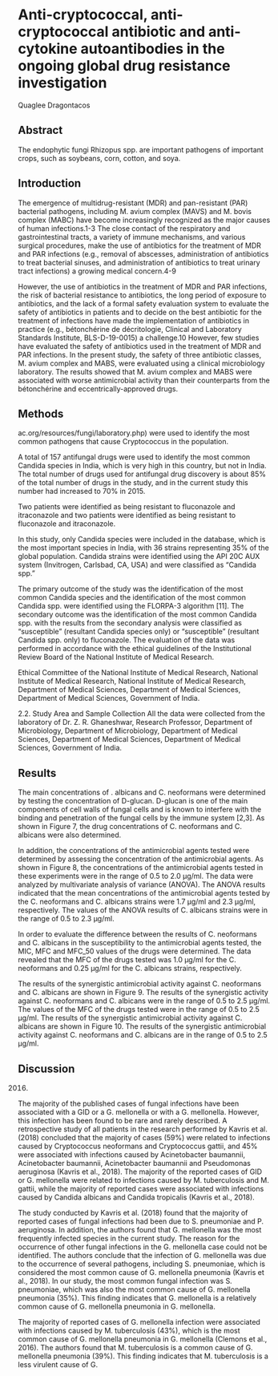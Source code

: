 # Anti-cryptococcal, anti-cryptococcal antibiotic and anti-cytokine autoantibodies in the ongoing global drug resistance investigation
Quaglee Dragontacos


## Abstract
The endophytic fungi Rhizopus spp. are important pathogens of important crops, such as soybeans, corn, cotton, and soya.


## Introduction
The emergence of multidrug-resistant (MDR) and pan-resistant (PAR) bacterial pathogens, including M. avium complex (MAVS) and M. bovis complex (MABC) have become increasingly recognized as the major causes of human infections.1-3 The close contact of the respiratory and gastrointestinal tracts, a variety of immune mechanisms, and various surgical procedures, make the use of antibiotics for the treatment of MDR and PAR infections (e.g., removal of abscesses, administration of antibiotics to treat bacterial sinuses, and administration of antibiotics to treat urinary tract infections) a growing medical concern.4-9

However, the use of antibiotics in the treatment of MDR and PAR infections, the risk of bacterial resistance to antibiotics, the long period of exposure to antibiotics, and the lack of a formal safety evaluation system to evaluate the safety of antibiotics in patients and to decide on the best antibiotic for the treatment of infections have made the implementation of antibiotics in practice (e.g., bétonchérine de décritologie, Clinical and Laboratory Standards Institute, BLS-D-19-0015) a challenge.10 However, few studies have evaluated the safety of antibiotics used in the treatment of MDR and PAR infections. In the present study, the safety of three antibiotic classes, M. avium complex and MABS, were evaluated using a clinical microbiology laboratory. The results showed that M. avium complex and MABS were associated with worse antimicrobial activity than their counterparts from the bétonchérine and eccentrically-approved drugs.


## Methods
ac.org/resources/fungi/laboratory.php) were used to identify the most common pathogens that cause Cryptococcus in the population.

A total of 157 antifungal drugs were used to identify the most common Candida species in India, which is very high in this country, but not in India. The total number of drugs used for antifungal drug discovery is about 85% of the total number of drugs in the study, and in the current study this number had increased to 70% in 2015.

Two patients were identified as being resistant to fluconazole and itraconazole and two patients were identified as being resistant to fluconazole and itraconazole.

In this study, only Candida species were included in the database, which is the most important species in India, with 36 strains representing 35% of the global population. Candida strains were identified using the API 20C AUX system (Invitrogen, Carlsbad, CA, USA) and were classified as “Candida spp.”

The primary outcome of the study was the identification of the most common Candida species and the identification of the most common Candida spp. were identified using the FLORPA-3 algorithm [11]. The secondary outcome was the identification of the most common Candida spp. with the results from the secondary analysis were classified as “susceptible” (resultant Candida species only) or “susceptible” (resultant Candida spp. only) to fluconazole. The evaluation of the data was performed in accordance with the ethical guidelines of the Institutional Review Board of the National Institute of Medical Research.

Ethical Committee of the National Institute of Medical Research, National Institute of Medical Research, National Institute of Medical Research, Department of Medical Sciences, Department of Medical Sciences, Department of Medical Sciences, Government of India.

2.2. Study Area and Sample Collection
All the data were collected from the laboratory of Dr. Z. R. Ghaneshwar, Research Professor, Department of Microbiology, Department of Microbiology, Department of Medical Sciences, Department of Medical Sciences, Department of Medical Sciences, Government of India.


## Results

The main concentrations of . albicans and C. neoformans were determined by testing the concentration of D-glucan. D-glucan is one of the main components of cell walls of fungal cells and is known to interfere with the binding and penetration of the fungal cells by the immune system [2,3]. As shown in Figure 7, the drug concentrations of C. neoformans and C. albicans were also determined.

In addition, the concentrations of the antimicrobial agents tested were determined by assessing the concentration of the antimicrobial agents. As shown in Figure 8, the concentrations of the antimicrobial agents tested in these experiments were in the range of 0.5 to 2.0 µg/ml. The data were analyzed by multivariate analysis of variance (ANOVA). The ANOVA results indicated that the mean concentrations of the antimicrobial agents tested by the C. neoformans and C. albicans strains were 1.7 µg/ml and 2.3 µg/ml, respectively. The values of the ANOVA results of C. albicans strains were in the range of 0.5 to 2.3 µg/ml.

In order to evaluate the difference between the results of C. neoformans and C. albicans in the susceptibility to the antimicrobial agents tested, the MIC, MFC and MFC_50 values of the drugs were determined. The data revealed that the MFC of the drugs tested was 1.0 µg/ml for the C. neoformans and 0.25 µg/ml for the C. albicans strains, respectively.

The results of the synergistic antimicrobial activity against C. neoformans and C. albicans are shown in Figure 9. The results of the synergistic activity against C. neoformans and C. albicans were in the range of 0.5 to 2.5 µg/ml. The values of the MFC of the drugs tested were in the range of 0.5 to 2.5 µg/ml. The results of the synergistic antimicrobial activity against C. albicans are shown in Figure 10. The results of the synergistic antimicrobial activity against C. neoformans and C. albicans are in the range of 0.5 to 2.5 µg/ml.


## Discussion
 2016.

The majority of the published cases of fungal infections have been associated with a GID or a G. mellonella or with a G. mellonella. However, this infection has been found to be rare and rarely described. A retrospective study of all patients in the research performed by Kavris et al. (2018) concluded that the majority of cases (59%) were related to infections caused by Cryptococcus neoformans and Cryptococcus gattii, and 45% were associated with infections caused by Acinetobacter baumannii, Acinetobacter baumannii, Acinetobacter baumannii and Pseudomonas aeruginosa (Kavris et al., 2018). The majority of the reported cases of GID or G. mellonella were related to infections caused by M. tuberculosis and M. gattii, while the majority of reported cases were associated with infections caused by Candida albicans and Candida tropicalis (Kavris et al., 2018).

The study conducted by Kavris et al. (2018) found that the majority of reported cases of fungal infections had been due to S. pneumoniae and P. aeruginosa. In addition, the authors found that G. mellonella was the most frequently infected species in the current study. The reason for the occurrence of other fungal infections in the G. mellonella case could not be identified. The authors conclude that the infection of G. mellonella was due to the occurrence of several pathogens, including S. pneumoniae, which is considered the most common cause of G. mellonella pneumonia (Kavris et al., 2018). In our study, the most common fungal infection was S. pneumoniae, which was also the most common cause of G. mellonella pneumonia (35%). This finding indicates that G. mellonella is a relatively common cause of G. mellonella pneumonia in G. mellonella.

The majority of reported cases of G. mellonella infection were associated with infections caused by M. tuberculosis (43%), which is the most common cause of G. mellonella pneumonia in G. mellonella (Clemons et al., 2016). The authors found that M. tuberculosis is a common cause of G. mellonella pneumonia (39%). This finding indicates that M. tuberculosis is a less virulent cause of G.
